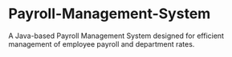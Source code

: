 # Payroll-Management-System
A Java-based Payroll Management System designed for efficient management of employee payroll and department rates. 
